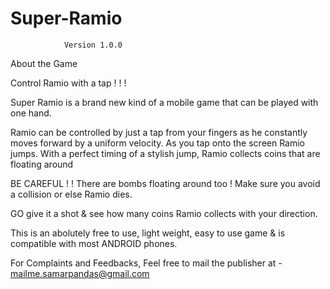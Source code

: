 # Super-Ramio
                Version 1.0.0


About the Game 

Control Ramio with a tap ! ! !

Super Ramio is a brand new kind of a mobile game that can be played with one hand.

Ramio can be controlled by just a tap from your fingers as he constantly moves forward by a uniform velocity.
As you tap onto the screen Ramio jumps.
With a perfect timing of a stylish jump, Ramio collects coins that are floating around

BE CAREFUL ! !   There are bombs floating around too !
Make sure you avoid a collision or else Ramio dies.

GO give it a shot & see how many coins Ramio collects with your direction.




This is an abolutely free to use, light weight, easy to use game & is compatible with most ANDROID phones.



For Complaints and Feedbacks, Feel free to mail the publisher at -  mailme.samarpandas@gmail.com


